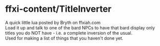 # ffxi-content/TitleInverter
A quick little lua posted by Bryth on ffxiah.com<br/>
Load it up and talk to one of the bard NPCs to have that bard display only titles you do NOT have - i.e. a complete inversion of the usual. <br/>
Used for making a list of things that you haven't done yet.
